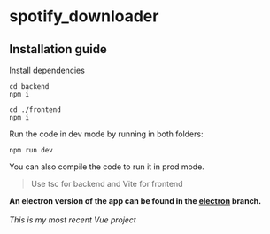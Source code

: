 # spotify_downloader

## Installation guide

Install dependencies
```
cd backend
npm i

cd ./frontend
npm i
```

Run the code in dev mode by running in both folders:
```
npm run dev
```

You can also compile the code to run it in prod mode.
> Use tsc for backend and Vite for frontend

**An electron version of the app can be found in the [electron](https://github.com/dwakk/spotify_downloader/tree/electron) branch.**
<br />
<br />
*This is my most recent Vue project*
